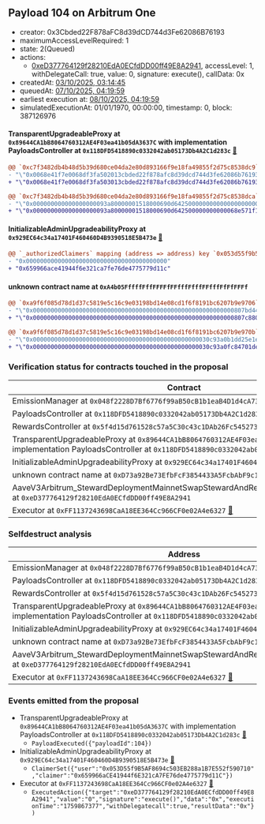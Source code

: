 ## Payload 104 on Arbitrum One

- creator: 0x3Cbded22F878aFC8d39dCD744d3Fe62086B76193
- maximumAccessLevelRequired: 1
- state: 2(Queued)
- actions:
  - [0xeD377764129f28210EdA0ECfdDD00ff49E8A2941](https://arbiscan.io/address/0xeD377764129f28210EdA0ECfdDD00ff49E8A2941), accessLevel: 1, withDelegateCall: true, value: 0, signature: execute(), callData: 0x
- createdAt: [03/10/2025, 03:14:45](https://arbiscan.io/tx/0xf20a33d2aa43134f2e6b622f06bc1bd0269da2db2b1a19e357394c9280e9ac48)
- queuedAt: [07/10/2025, 04:19:59](https://arbiscan.io/tx/0x2cbaa6849094230f2707164cd51fbb79247157dd5a52f2e715fba0a07b5d09b8)
- earliest execution at: [08/10/2025, 04:19:59](https://www.epochconverter.com/countdown?q=1759897199)
- simulatedExecutionAt: 01/01/1970, 00:00:00, timestamp: 0, block: 387126976
#### TransparentUpgradeableProxy at `0x89644CA1bB8064760312AE4F03ea41b05dA3637C` with implementation PayloadsController at `0x118DFD5418890c0332042ab05173Db4A2C1d283c` [:ghost:](https://github.com/bgd-labs/aave-address-book  "GovernanceV3Arbitrum.PAYLOADS_CONTROLLER")

```diff
@@ `0xc7f3482db4b48d5b39d680ce04da2e80d893166f9e18fa49855f2d75c8538dc9` raw  @@
- "\"0x0068e41f7e0068df3fa502013cbded22f878afc8d39dcd744d3fe62086b76193\""
+ "\"0x0068e41f7e0068df3fa503013cbded22f878afc8d39dcd744d3fe62086b76193\""

@@ `0xc7f3482db4b48d5b39d680ce04da2e80d893166f9e18fa49855f2d75c8538dca` raw  @@
- "\"0x000000000000000000093a80000001518000690d642500000000000000000000\""
+ "\"0x000000000000000000093a80000001518000690d642500000000000068e571f1\""

```
#### InitializableAdminUpgradeabilityProxy at `0x929EC64c34a17401F460460D4B9390518E5B473e` [:ghost:](https://github.com/bgd-labs/aave-address-book  "AaveV3Arbitrum.DEFAULT_INCENTIVES_CONTROLLER")

```diff
@@ `_authorizedClaimers` mapping (address => address) key `0x053d55f9b5af8694c503eb288a1b7e552f590710` @@
- "0x0000000000000000000000000000000000000000"
+ "0x659966ace41944f6e321ca7fe76de4775779d11c"

```
#### unknown contract name at `0xA4b05FffffFffFFFFfFFfffFfffFFfffFfFfFFFf`

```diff
@@ `0xa9f6f085d78d1d37c5819e5c16c9e03198bd14e08cd1f6f8191bc6207b9e9706` raw  @@
- "\"0x000000000000000000000000000000000000000000000000000000000807bd44\""
+ "\"0x000000000000000000000000000000000000000000000000000000000807c880\""

@@ `0xa9f6f085d78d1d37c5819e5c16c9e03198bd14e08cd1f6f8191bc6207b9e970b` raw  @@
- "\"0x00000000000000000000000000000000000000000000000030c93a0b1dd25e1e\""
+ "\"0x00000000000000000000000000000000000000000000000030c93a0fc84701de\""

```
### Verification status for contracts touched in the proposal

| Contract | Status |
|---------|------------|
| EmissionManager at `0x048f2228D7Bf6776f99aB50cB1b1eaB4D1d4cA73` [:ghost:](https://github.com/bgd-labs/aave-address-book  "AaveV3Arbitrum.EMISSION_MANAGER") | Contract |
| PayloadsController at `0x118DFD5418890c0332042ab05173Db4A2C1d283c` | Contract |
| RewardsController at `0x5f4d15d761528c57a5C30c43c1DAb26Fc5452731` | Contract |
| TransparentUpgradeableProxy at `0x89644CA1bB8064760312AE4F03ea41b05dA3637C` with implementation PayloadsController at `0x118DFD5418890c0332042ab05173Db4A2C1d283c` [:ghost:](https://github.com/bgd-labs/aave-address-book  "GovernanceV3Arbitrum.PAYLOADS_CONTROLLER") | Contract |
| InitializableAdminUpgradeabilityProxy at `0x929EC64c34a17401F460460D4B9390518E5B473e` [:ghost:](https://github.com/bgd-labs/aave-address-book  "AaveV3Arbitrum.DEFAULT_INCENTIVES_CONTROLLER") | Contract |
| unknown contract name at `0xD73a92Be73EfbFcF3854433A5FcbAbF9c1316073` | EOA |
| AaveV3Arbitrum_StewardDeploymentMainnetSwapStewardAndRewardsSteward_20250821 at `0xeD377764129f28210EdA0ECfdDD00ff49E8A2941` | Contract |
| Executor at `0xFF1137243698CaA18EE364Cc966CF0e02A4e6327` [:ghost:](https://github.com/bgd-labs/aave-address-book  "AaveV3Arbitrum.ACL_ADMIN") | Contract |

### Selfdestruct analysis

| Address | Result |
|---------|------------|
| EmissionManager at `0x048f2228D7Bf6776f99aB50cB1b1eaB4D1d4cA73` [:ghost:](https://github.com/bgd-labs/aave-address-book  "AaveV3Arbitrum.EMISSION_MANAGER") | Safe |
| PayloadsController at `0x118DFD5418890c0332042ab05173Db4A2C1d283c` | Safe |
| RewardsController at `0x5f4d15d761528c57a5C30c43c1DAb26Fc5452731` | Safe |
| TransparentUpgradeableProxy at `0x89644CA1bB8064760312AE4F03ea41b05dA3637C` with implementation PayloadsController at `0x118DFD5418890c0332042ab05173Db4A2C1d283c` [:ghost:](https://github.com/bgd-labs/aave-address-book  "GovernanceV3Arbitrum.PAYLOADS_CONTROLLER") | DelegateCall |
| InitializableAdminUpgradeabilityProxy at `0x929EC64c34a17401F460460D4B9390518E5B473e` [:ghost:](https://github.com/bgd-labs/aave-address-book  "AaveV3Arbitrum.DEFAULT_INCENTIVES_CONTROLLER") | DelegateCall |
| unknown contract name at `0xD73a92Be73EfbFcF3854433A5FcbAbF9c1316073` | EOA |
| AaveV3Arbitrum_StewardDeploymentMainnetSwapStewardAndRewardsSteward_20250821 at `0xeD377764129f28210EdA0ECfdDD00ff49E8A2941` | Safe |
| Executor at `0xFF1137243698CaA18EE364Cc966CF0e02A4e6327` [:ghost:](https://github.com/bgd-labs/aave-address-book  "AaveV3Arbitrum.ACL_ADMIN") | DelegateCall |

### Events emitted from the proposal

- TransparentUpgradeableProxy at `0x89644CA1bB8064760312AE4F03ea41b05dA3637C` with implementation PayloadsController at `0x118DFD5418890c0332042ab05173Db4A2C1d283c` [:ghost:](https://github.com/bgd-labs/aave-address-book  "GovernanceV3Arbitrum.PAYLOADS_CONTROLLER")
  - `PayloadExecuted({"payloadId":104})`
- InitializableAdminUpgradeabilityProxy at `0x929EC64c34a17401F460460D4B9390518E5B473e` [:ghost:](https://github.com/bgd-labs/aave-address-book  "AaveV3Arbitrum.DEFAULT_INCENTIVES_CONTROLLER")
  - `ClaimerSet({"user":"0x053D55f9B5AF8694c503EB288a1B7E552f590710","claimer":"0x659966aCE41944f6E321cA7FE76de4775779d11C"})`
- Executor at `0xFF1137243698CaA18EE364Cc966CF0e02A4e6327` [:ghost:](https://github.com/bgd-labs/aave-address-book  "AaveV3Arbitrum.ACL_ADMIN")
  - `ExecutedAction({"target":"0xeD377764129f28210EdA0ECfdDD00ff49E8A2941","value":"0","signature":"execute()","data":"0x","executionTime":"1759867377","withDelegatecall":true,"resultData":"0x"})`
